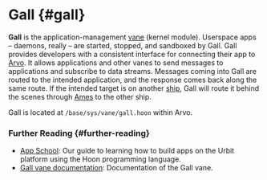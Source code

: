 # Gall {#gall}

**Gall** is the application-management [vane](vane.md) (kernel module). Userspace apps –⁠ daemons, really –⁠ are started, stopped, and sandboxed by Gall. Gall provides developers with a consistent interface for connecting their app to [Arvo](arvo.md). It allows applications and other vanes to send messages to applications and subscribe to data streams. Messages coming into Gall are routed to the intended application, and the response comes back along the same route. If the intended target is on another [ship](ship.md), Gall will route it behind the scenes through [Ames](ames.md) to the other ship.

Gall is located at `/base/sys/vane/gall.hoon` within Arvo.

### Further Reading {#further-reading}

- [App School](../courses/app-school): Our guide to learning how to build apps on the Urbit platform using the Hoon programming language.
- [Gall vane documentation](../system/kernel/gall): Documentation of the Gall vane.
